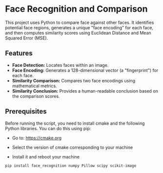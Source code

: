 # Face Recognition and Comparison

This project uses Python to compare face  against other faces. It identifies potential face regions, generates a unique "face encoding" for each face, and then computes similarity scores using Euclidean Distance and Mean Squared Error (MSE).

## Features

* **Face Detection:** Locates faces within an image.
* **Face Encoding:** Generates a 128-dimensional vector (a "fingerprint") for each face.
* **Similarity Comparison:** Compares two face encodings using mathematical metrics.
* **Similarity Conclusion:** Provides a human-readable conclusion based on the comparison scores.

## Prerequisites

Before running the script, you need to install cmake and the following Python libraries. You can do this using pip:

* Go to: https://cmake.org

* Select the version of cmake corresponding to your machine
* Install it and reboot your machine 

```bash
pip install face_recognition numpy Pillow scipy scikit-image
